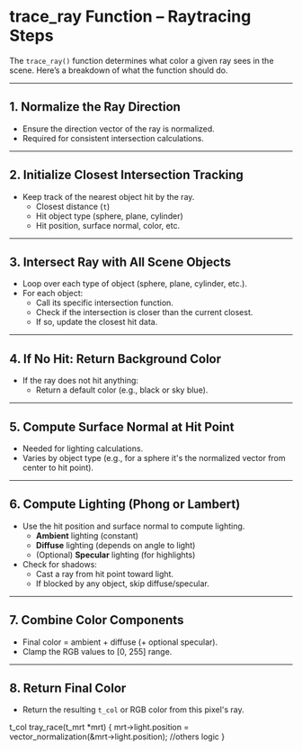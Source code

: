 # trace_ray Function – Raytracing Steps

The `trace_ray()` function determines what color a given ray sees in the scene. Here’s a breakdown of what the function should do.

---

## 1. Normalize the Ray Direction
- Ensure the direction vector of the ray is normalized.
- Required for consistent intersection calculations.

---

## 2. Initialize Closest Intersection Tracking
- Keep track of the nearest object hit by the ray.
  - Closest distance (`t`)
  - Hit object type (sphere, plane, cylinder)
  - Hit position, surface normal, color, etc.

---

## 3. Intersect Ray with All Scene Objects
- Loop over each type of object (sphere, plane, cylinder, etc.).
- For each object:
  - Call its specific intersection function.
  - Check if the intersection is closer than the current closest.
  - If so, update the closest hit data.

---

## 4. If No Hit: Return Background Color
- If the ray does not hit anything:
  - Return a default color (e.g., black or sky blue).

---

## 5. Compute Surface Normal at Hit Point
- Needed for lighting calculations.
- Varies by object type (e.g., for a sphere it's the normalized vector from center to hit point).

---

## 6. Compute Lighting (Phong or Lambert)
- Use the hit position and surface normal to compute lighting.
  - **Ambient** lighting (constant)
  - **Diffuse** lighting (depends on angle to light)
  - (Optional) **Specular** lighting (for highlights)
- Check for shadows:
  - Cast a ray from hit point toward light.
  - If blocked by any object, skip diffuse/specular.

---

## 7. Combine Color Components
- Final color = ambient + diffuse (+ optional specular).
- Clamp the RGB values to [0, 255] range.

---

## 8. Return Final Color
- Return the resulting `t_col` or RGB color from this pixel's ray.



t_col tray_race(t_mrt *mrt)
{
	mrt->light.position = vector_normalization(&mrt->light.position);
	//others logic
}


